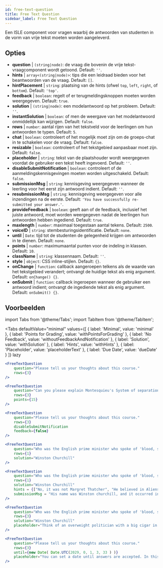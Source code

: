 ```yaml
---
id: free-text-question 
title: Free Text Question
sidebar_label: Free Text Question
---
```


Een ISLE component voor vragen waarbij de antwoorden van studenten in de vorm van vrije tekst moeten worden aangeleverd.

## Opties

* __question__ | `(string|node)`: de vraag die bovenin de vrije tekst-vraagcomponent wordt getoond. Default: `''`.
* __hints__ | `array<(string|node)>`: tips die een leidraad bieden voor het beantwoorden van de vraag. Default: `[]`.
* __hintPlacement__ | `string`: plaatsing van de hints (ofwel `top`, `left`, `right`, of `bottom`). Default: `'top'`.
* __feedback__ | `boolean`: regelt of er terugmeldingsknoppen moeten worden weergegeven. Default: `true`.
* __solution__ | `(string|node)`: een modelantwoord op het probleem. Default: `''`.
* __instantSolution__ | `boolean`: of men de weergave van het modelantwoord onmiddellijk kan wijzigen. Default: `false`.
* __rows__ | `number`: aantal rijen van het tekstveld voor de leerlingen om hun antwoorden te typen. Default: `5`.
* __chat__ | `boolean`: controleert of het mogelijk moet zijn om de groeps-chat in te schakelen voor de vraag. Default: `false`.
* __resizable__ | `boolean`: controleert of het tekstgebied aanpasbaar moet zijn. Default: `false`.
* __placeholder__ | `string`: tekst van de plaatshouder wordt weergegeven voordat de gebruiker een tekst heeft ingevoerd. Default: `''`.
* __disableSubmitNotification__ | `boolean`: controleert of de aanmeldingskennisgevingen moeten worden uitgeschakeld. Default: `false`.
* __submissionMsg__ | `string`: kennisgeving weergegeven wanneer de leerling voor het eerst zijn antwoord indient. Default: `''`.
* __resubmissionMsg__ | `string`: kennisgeving weergegeven voor alle inzendingen na de eerste. Default: `'You have successfully re-submitted your answer.'`.
* __provideFeedback__ | `boolean`: geeft aan of de feedback, inclusief het juiste antwoord, moet worden weergegeven nadat de leerlingen hun antwoorden hebben ingediend. Default: `true`.
* __maxlength__ | `number`: maximaal toegestaan aantal tekens. Default: `2500`.
* __voiceID__ | `string`: stembesturingsidentificatie. Default: `none`.
* __until__ | `Date`: tijd tot de studenten de gelegenheid krijgen om antwoorden in te dienen. Default: `none`.
* __points__ | `number`: maximumaantal punten voor de indeling in klassen. Default: `10`.
* __className__ | `string`: klassennaam. Default: `''`.
* __style__ | `object`: CSS inline-stijlen. Default: `{}`.
* __onChange__ | `function`: callback aangeroepen telkens als de waarde van het tekstgebied verandert; ontvangt de huidige tekst als enig argument. Default: `onChange() {}`.
* __onSubmit__ | `function`: callback ingeroepen wanneer de gebruiker een antwoord indient; ontvangt de ingediende tekst als enig argument. Default: `onSubmit() {}`.


## Voorbeelden

import Tabs from '@theme/Tabs';
import TabItem from '@theme/TabItem';

<Tabs
    defaultValue="minimal"
    values={[
        { label: 'Minimal', value: 'minimal' },
        { label: 'Points for Grading', value: 'withPointsForGrading' },
        { label: 'No Feedback', value: 'withoutFeedbackAndNotification' },
        { label: 'Solution', value: 'withSolution' },
        { label: 'Hints', value: 'withHints' },
        { label: 'Placeholder', value: 'placeholderText' },
        { label: 'Due Date', value: 'dueDate' }
    ]}
    lazy
>

<TabItem value="minimal" >

```jsx live
<FreeTextQuestion 
    question="Please tell us your thoughts about this course." 
    rows={3} 
/>
```
</TabItem>

<TabItem value="withPointsForGrading" >

```jsx live
<FreeTextQuestion 
    question="Can you please explain Montesquieu's System of separation of powers?" 
    rows={3} 
    points={15}
/>
```

</TabItem>

<TabItem value="withoutFeedbackAndNotification" >

```jsx live
<FreeTextQuestion 
    question="Please tell us your thoughts about this course." 
    rows={3}
    disableSubmitNotification 
    feedback={false}
/>
```

</TabItem>

<TabItem value="withSolution" > 

```jsx live
<FreeTextQuestion 
    question="Who was the English prime minister who spoke of 'blood, sweat and tears'?" 
    rows={1} 
    solution="Winston Churchill" 
/>
```

</TabItem>

<TabItem value="withHints" >

```jsx live
<FreeTextQuestion 
    question="Who was the English prime minister who spoke of 'blood, sweat and tears'?" 
    rows={1} 
    solution="Winston Churchill" 
    hints = {["No, it was not Margret Thatcher", "He believed in Aliens by the way", "His first name was Winston - like the guy in 1984"]}
    submissionMsg = "His name was Winston churchill, and it occurred in a speech given by him to the House of Commons of the Parliament of the United Kingdom on 13 May 1940. The speech is sometimes known by that name"
/>
```

</TabItem>

<TabItem value="placeholderText" >

```jsx live
<FreeTextQuestion 
    question="Who was the English prime minister who spoke of 'blood, sweat and tears'?" 
    rows={3} 
    solution="Winston Churchill" 
    placeholder="Think of an overweight politician with a big cigar in his mouth."
/>
```

</TabItem>

<TabItem value="dueDate" >

```jsx live
<FreeTextQuestion 
    question="Please tell us your thoughts about this course." 
    rows={3} 
    until={new Date( Date.UTC(2029, 0, 1, 3, 33 ) )}
    placeholder="You can set a date until answers are accepted. In this case it is 2020, 1st of January, 3:30 am UTC time."
/>
```

</TabItem>

</Tabs>
